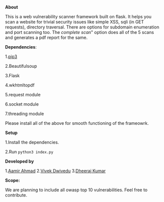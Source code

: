 **About**


This is a web vulnerability scanner framework built on flask. It helps you scan a website for trivial security issues like simple XSS, sqli (in GET requests), directory traversal.
There are options for subdomain enumeration and port scanning too. The *complete scan*" option does all of the 5 scans and generates a pdf report for the same.

**Dependencies**:


1.[pip3](https://pip.pypa.io/en/stable/installing/#) 


2.Beautifulsoup


3.Flask


4.wkhtmltopdf


5.request module


6.socket module


7.threading module


Please install all of the above for smooth functioning of the frameowrk.

**Setup**

1.Install the dependencies.

2.Run  ` python3 index.py `

**Developed by**


1.[Aamir Ahmad](https://github.com/sickwiz)
2.[Vivek Dwivedu](https://github.com/silent-devil)
3.[Dheeraj Kumar](https://github.com/padfoot0)

**Scope:**


We are planning to include all owasp top 10 vulnerabilities. Feel free to contribute.
